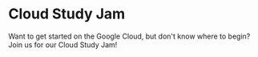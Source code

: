 # Cloud Study Jam

Want to get started on the Google Cloud, but don't know where to begin? Join us for our Cloud Study Jam!  

